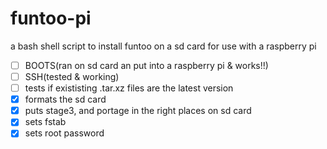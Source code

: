 funtoo-pi
=========

a bash shell script to install funtoo on a sd card for use with a raspberry pi

- [ ] BOOTS(ran on sd card an put into a raspberry pi & works!!)
- [ ] SSH(tested & working)
- [ ] tests if exististing .tar.xz files are the latest version
- [x] formats the sd card
- [x] puts stage3, and portage in the right places on sd card
- [x] sets fstab
- [x] sets root password
